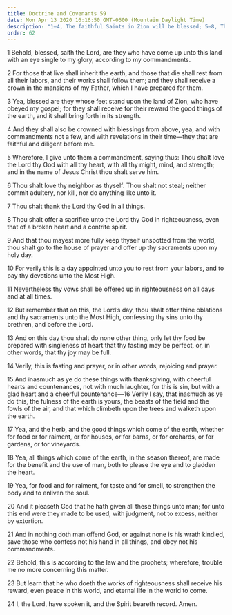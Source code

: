 ```yaml
---
title: Doctrine and Covenants 59
date: Mon Apr 13 2020 16:16:50 GMT-0600 (Mountain Daylight Time)
description: "1–4, The faithful Saints in Zion will be blessed; 5–8, They are to love and serve the Lord and keep His commandments; 9–19, By keeping the Lord’s day holy, the Saints are blessed temporally and spiritually; 20–24, The righteous are promised peace in this world and eternal life in the world to come."
order: 62
---
```


1 Behold, blessed, saith the Lord, are they who have come up unto this land with an eye single to my glory, according to my commandments.

2 For those that live shall inherit the earth, and those that die shall rest from all their labors, and their works shall follow them; and they shall receive a crown in the mansions of my Father, which I have prepared for them.

3 Yea, blessed are they whose feet stand upon the land of Zion, who have obeyed my gospel; for they shall receive for their reward the good things of the earth, and it shall bring forth in its strength.

4 And they shall also be crowned with blessings from above, yea, and with commandments not a few, and with revelations in their time—they that are faithful and diligent before me.

5 Wherefore, I give unto them a commandment, saying thus: Thou shalt love the Lord thy God with all thy heart, with all thy might, mind, and strength; and in the name of Jesus Christ thou shalt serve him.

6 Thou shalt love thy neighbor as thyself. Thou shalt not steal; neither commit adultery, nor kill, nor do anything like unto it.

7 Thou shalt thank the Lord thy God in all things.

8 Thou shalt offer a sacrifice unto the Lord thy God in righteousness, even that of a broken heart and a contrite spirit.

9 And that thou mayest more fully keep thyself unspotted from the world, thou shalt go to the house of prayer and offer up thy sacraments upon my holy day.

10 For verily this is a day appointed unto you to rest from your labors, and to pay thy devotions unto the Most High.

11 Nevertheless thy vows shall be offered up in righteousness on all days and at all times.

12 But remember that on this, the Lord’s day, thou shalt offer thine oblations and thy sacraments unto the Most High, confessing thy sins unto thy brethren, and before the Lord.

13 And on this day thou shalt do none other thing, only let thy food be prepared with singleness of heart that thy fasting may be perfect, or, in other words, that thy joy may be full.

14 Verily, this is fasting and prayer, or in other words, rejoicing and prayer.

15 And inasmuch as ye do these things with thanksgiving, with cheerful hearts and countenances, not with much laughter, for this is sin, but with a glad heart and a cheerful countenance—16 Verily I say, that inasmuch as ye do this, the fulness of the earth is yours, the beasts of the field and the fowls of the air, and that which climbeth upon the trees and walketh upon the earth.

17 Yea, and the herb, and the good things which come of the earth, whether for food or for raiment, or for houses, or for barns, or for orchards, or for gardens, or for vineyards.

18 Yea, all things which come of the earth, in the season thereof, are made for the benefit and the use of man, both to please the eye and to gladden the heart.

19 Yea, for food and for raiment, for taste and for smell, to strengthen the body and to enliven the soul.

20 And it pleaseth God that he hath given all these things unto man; for unto this end were they made to be used, with judgment, not to excess, neither by extortion.

21 And in nothing doth man offend God, or against none is his wrath kindled, save those who confess not his hand in all things, and obey not his commandments.

22 Behold, this is according to the law and the prophets; wherefore, trouble me no more concerning this matter.

23 But learn that he who doeth the works of righteousness shall receive his reward, even peace in this world, and eternal life in the world to come.

24 I, the Lord, have spoken it, and the Spirit beareth record. Amen.
